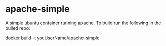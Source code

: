 # apache-simple
A simple ubuntu container running apache. To build run the following in the pulled repo:

   docker build -t youUserName/apache-simple